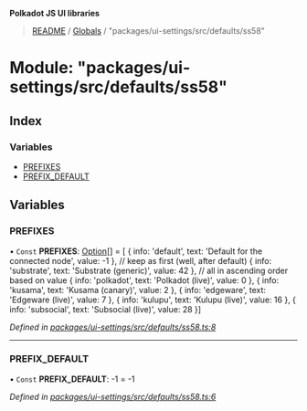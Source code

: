**Polkadot JS UI libraries**

> [README](../README.md) / [Globals](../globals.md) / "packages/ui-settings/src/defaults/ss58"

# Module: "packages/ui-settings/src/defaults/ss58"

## Index

### Variables

* [PREFIXES](_packages_ui_settings_src_defaults_ss58_.md#prefixes)
* [PREFIX\_DEFAULT](_packages_ui_settings_src_defaults_ss58_.md#prefix_default)

## Variables

### PREFIXES

• `Const` **PREFIXES**: [Option](_packages_ui_settings_src_types_.md#option)[] = [ { info: 'default', text: 'Default for the connected node', value: -1 }, // keep as first (well, after default) { info: 'substrate', text: 'Substrate (generic)', value: 42 }, // all in ascending order based on value { info: 'polkadot', text: 'Polkadot (live)', value: 0 }, { info: 'kusama', text: 'Kusama (canary)', value: 2 }, { info: 'edgeware', text: 'Edgeware (live)', value: 7 }, { info: 'kulupu', text: 'Kulupu (live)', value: 16 }, { info: 'subsocial', text: 'Subsocial (live)', value: 28 }]

*Defined in [packages/ui-settings/src/defaults/ss58.ts:8](https://github.com/polkadot-js/ui/blob/678d4dc5/packages/ui-settings/src/defaults/ss58.ts#L8)*

___

### PREFIX\_DEFAULT

• `Const` **PREFIX\_DEFAULT**: -1 = -1

*Defined in [packages/ui-settings/src/defaults/ss58.ts:6](https://github.com/polkadot-js/ui/blob/678d4dc5/packages/ui-settings/src/defaults/ss58.ts#L6)*
